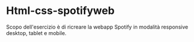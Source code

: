 # Html-css-spotifyweb

Scopo dell'esercizio è di ricreare la webapp Spotify in modalità responsive desktop, tablet e mobile.